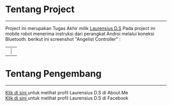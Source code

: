 <h1>Tentang Project</h1><hr>
Project ini merupakan Tugas Akhir milik <a href="https://www.facebook.com/saya.laurensius" target="_blank">Laurensius D.S</a>
Pada project ini mobile robot menerima instruksi dari perangkat Androi melalui koneksi Bluetooth.
berikut ini screenshot "Angelist Controller" :
<table>
<tr>
<td align=center>
<img src="https://bintank23.files.wordpress.com/2014/09/img_0605.jpg" width="33%">
</td>
</tr>
</table>
<h1>Tentang Pengembang</h1><hr>
<a href="http://about.me/laurensius" target="_blank">Klik di sini </a> untuk melihat profil Laurensius D.S di About.Me<br>
<a href="https://www.facebook.com/saya.laurensius" target="_blank">Klik di sini </a> untuk melihat profil Laurensius D.S di Facebook<br>

